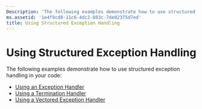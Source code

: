 ```yaml
---
Description: 'The following examples demonstrate how to use structured exception handling in your code:'
ms.assetid: '1e4f9cd8-11c6-4dc2-883c-7de02375d7ed'
title: Using Structured Exception Handling
---
```


# Using Structured Exception Handling

The following examples demonstrate how to use structured exception handling in your code:

-   [Using an Exception Handler](using-an-exception-handler.md)
-   [Using a Termination Handler](using-a-termination-handler.md)
-   [Using a Vectored Exception Handler](using-a-vectored-exception-handler.md)

 

 



